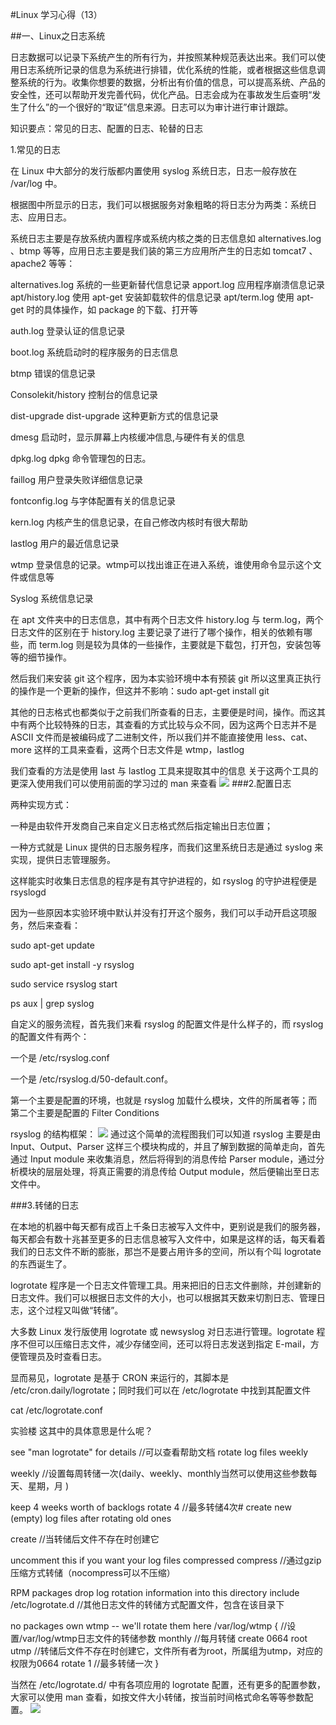 #Linux 学习心得（13）

##一、Linux之日志系统

日志数据可以记录下系统产生的所有行为，并按照某种规范表达出来。我们可以使用日志系统所记录的信息为系统进行排错，优化系统的性能，或者根据这些信息调整系统的行为。收集你想要的数据，分析出有价值的信息，可以提高系统、产品的安全性，还可以帮助开发完善代码，优化产品。日志会成为在事故发生后查明“发生了什么”的一个很好的“取证”信息来源。日志可以为审计进行审计跟踪。

知识要点：常见的日志、配置的日志、轮替的日志

1.常见的日志

在 Linux 中大部分的发行版都内置使用 syslog 系统日志，日志一般存放在 /var/log 中。

根据图中所显示的日志，我们可以根据服务对象粗略的将日志分为两类：系统日志、应用日志。

系统日志主要是存放系统内置程序或系统内核之类的日志信息如 alternatives.log 、btmp 等等，应用日志主要是我们装的第三方应用所产生的日志如 tomcat7 、apache2 等等：

alternatives.log	系统的一些更新替代信息记录
apport.log	应用程序崩溃信息记录
apt/history.log	使用 apt-get 安装卸载软件的信息记录
apt/term.log	使用 apt-get 时的具体操作，如 package 的下载、打开等

auth.log	登录认证的信息记录

boot.log	系统启动时的程序服务的日志信息

btmp	错误的信息记录

Consolekit/history	控制台的信息记录

dist-upgrade	dist-upgrade 	这种更新方式的信息记录

dmesg	启动时，显示屏幕上内核缓冲信息,与硬件有关的信息

dpkg.log	dpkg 命令管理包的日志。

faillog	用户登录失败详细信息记录

fontconfig.log	与字体配置有关的信息记录

kern.log		内核产生的信息记录，在自己修改内核时有很大帮助

lastlog	用户的最近信息记录

wtmp	登录信息的记录。wtmp可以找出谁正在进入系统，谁使用命令显示这个文件或信息等

Syslog	系统信息记录

在 apt 文件夹中的日志信息，其中有两个日志文件 history.log 与 term.log，两个日志文件的区别在于 history.log 主要记录了进行了哪个操作，相关的依赖有哪些，而 term.log 则是较为具体的一些操作，主要就是下载包，打开包，安装包等等的细节操作。

然后我们来安装 git 这个程序，因为本实验环境中本有预装 git 所以这里真正执行的操作是一个更新的操作，但这并不影响：sudo apt-get install git

其他的日志格式也都类似于之前我们所查看的日志，主要便是时间，操作。而这其中有两个比较特殊的日志，其查看的方式比较与众不同，因为这两个日志并不是 ASCII 文件而是被编码成了二进制文件，所以我们并不能直接使用 less、cat、more 这样的工具来查看，这两个日志文件是 wtmp，lastlog

我们查看的方法是使用 last 与 lastlog 工具来提取其中的信息
关于这两个工具的更深入使用我们可以使用前面的学习过的 man 来查看
![](https://i.imgur.com/bAjXESu.png)
###2.配置日志

两种实现方式：

一种是由软件开发商自己来自定义日志格式然后指定输出日志位置；

一种方式就是 Linux 提供的日志服务程序，而我们这里系统日志是通过 syslog 来实现，提供日志管理服务。

这样能实时收集日志信息的程序是有其守护进程的，如 rsyslog 的守护进程便是 rsyslogd

因为一些原因本实验环境中默认并没有打开这个服务，我们可以手动开启这项服务，然后来查看：

sudo apt-get update

sudo apt-get install -y rsyslog

sudo service rsyslog start

ps aux | grep syslog

自定义的服务流程，首先我们来看 rsyslog 的配置文件是什么样子的，而 rsyslog 的配置文件有两个：

一个是 /etc/rsyslog.conf

一个是 /etc/rsyslog.d/50-default.conf。

第一个主要是配置的环境，也就是 rsyslog 加载什么模块，文件的所属者等；而第二个主要是配置的 Filter Conditions

rsyslog 的结构框架：
![](https://i.imgur.com/m1KOvAA.png)
 通过这个简单的流程图我们可以知道 rsyslog 主要是由 Input、Output、Parser 这样三个模块构成的，并且了解到数据的简单走向，首先通过 Input module 来收集消息，然后将得到的消息传给 Parser module，通过分析模块的层层处理，将真正需要的消息传给 Output module，然后便输出至日志文件中。

###3.转储的日志

在本地的机器中每天都有成百上千条日志被写入文件中，更别说是我们的服务器，每天都会有数十兆甚至更多的日志信息被写入文件中，如果是这样的话，每天看着我们的日志文件不断的膨胀，那岂不是要占用许多的空间，所以有个叫 logrotate 的东西诞生了。

logrotate 程序是一个日志文件管理工具。用来把旧的日志文件删除，并创建新的日志文件。我们可以根据日志文件的大小，也可以根据其天数来切割日志、管理日志，这个过程又叫做“转储”。

大多数 Linux 发行版使用 logrotate 或 newsyslog 对日志进行管理。logrotate 程序不但可以压缩日志文件，减少存储空间，还可以将日志发送到指定 E-mail，方便管理员及时查看日志。

显而易见，logrotate 是基于 CRON 来运行的，其脚本是 /etc/cron.daily/logrotate；同时我们可以在 /etc/logrotate 中找到其配置文件

cat /etc/logrotate.conf

实验楼
这其中的具体意思是什么呢？

 see "man logrotate" for details  //可以查看帮助文档
 rotate log files weekly

weekly       //设置每周转储一次(daily、weekly、monthly当然可以使用这些参数每天、星期，月 )

 keep 4 weeks worth of backlogs
rotate 4       //最多转储4次# create new (empty) log files after rotating old ones

create         //当转储后文件不存在时创建它

 uncomment this if you want your log files compressed
compress      //通过gzip压缩方式转储（nocompress可以不压缩）

 RPM packages drop log rotation information into this directory
include /etc/logrotate.d     //其他日志文件的转储方式配置文件，包含在该目录下

 no packages own wtmp -- we'll rotate them here
/var/log/wtmp {       //设置/var/log/wtmp日志文件的转储参数
    monthly                        //每月转储
    create 0664 root utmp          //转储后文件不存在时创建它，文件所有者为root，所属组为utmp，对应的权限为0664
    rotate 1                       //最多转储一次
}

当然在 /etc/logrotate.d/ 中有各项应用的 logrotate 配置，还有更多的配置参数，大家可以使用 man 查看，如按文件大小转储，按当前时间格式命名等等参数配置。
![](https://i.imgur.com/1vDeqo9.png)